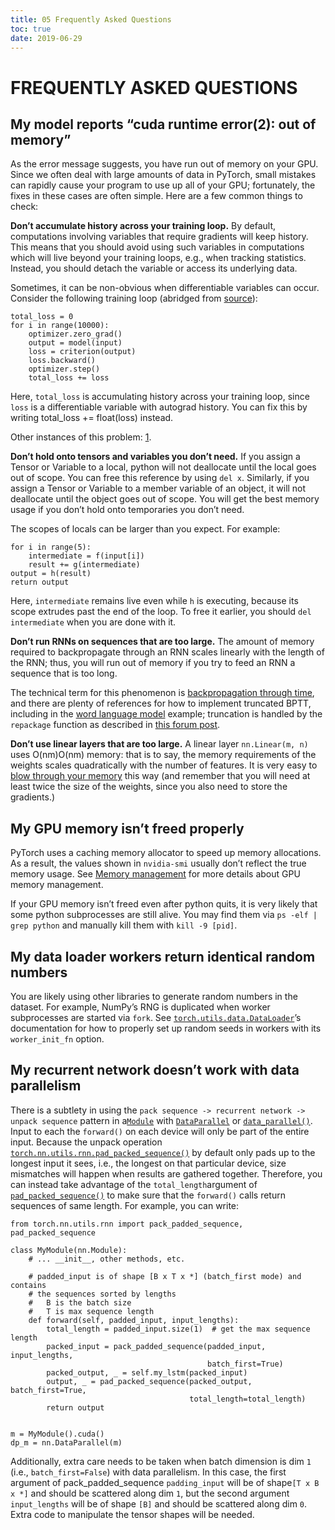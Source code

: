 ```yaml
---
title: 05 Frequently Asked Questions
toc: true
date: 2019-06-29
---
```

# FREQUENTLY ASKED QUESTIONS

## My model reports “cuda runtime error(2): out of memory”

As the error message suggests, you have run out of memory on your GPU. Since we often deal with large amounts of data in PyTorch, small mistakes can rapidly cause your program to use up all of your GPU; fortunately, the fixes in these cases are often simple. Here are a few common things to check:

**Don’t accumulate history across your training loop.** By default, computations involving variables that require gradients will keep history. This means that you should avoid using such variables in computations which will live beyond your training loops, e.g., when tracking statistics. Instead, you should detach the variable or access its underlying data.

Sometimes, it can be non-obvious when differentiable variables can occur. Consider the following training loop (abridged from [source](https://discuss.pytorch.org/t/high-memory-usage-while-training/162)):

```
total_loss = 0
for i in range(10000):
    optimizer.zero_grad()
    output = model(input)
    loss = criterion(output)
    loss.backward()
    optimizer.step()
    total_loss += loss
```

Here, `total_loss` is accumulating history across your training loop, since `loss` is a differentiable variable with autograd history. You can fix this by writing total_loss += float(loss) instead.

Other instances of this problem: [1](https://discuss.pytorch.org/t/resolved-gpu-out-of-memory-error-with-batch-size-1/3719).

**Don’t hold onto tensors and variables you don’t need.** If you assign a Tensor or Variable to a local, python will not deallocate until the local goes out of scope. You can free this reference by using `del x`. Similarly, if you assign a Tensor or Variable to a member variable of an object, it will not deallocate until the object goes out of scope. You will get the best memory usage if you don’t hold onto temporaries you don’t need.

The scopes of locals can be larger than you expect. For example:

```
for i in range(5):
    intermediate = f(input[i])
    result += g(intermediate)
output = h(result)
return output
```

Here, `intermediate` remains live even while `h` is executing, because its scope extrudes past the end of the loop. To free it earlier, you should `del intermediate` when you are done with it.

**Don’t run RNNs on sequences that are too large.** The amount of memory required to backpropagate through an RNN scales linearly with the length of the RNN; thus, you will run out of memory if you try to feed an RNN a sequence that is too long.

The technical term for this phenomenon is [backpropagation through time](https://en.wikipedia.org/wiki/Backpropagation_through_time), and there are plenty of references for how to implement truncated BPTT, including in the [word language model](https://github.com/pytorch/examples/tree/master/word_language_model) example; truncation is handled by the `repackage` function as described in [this forum post](https://discuss.pytorch.org/t/help-clarifying-repackage-hidden-in-word-language-model/226).

**Don’t use linear layers that are too large.** A linear layer `nn.Linear(m, n)` uses O(nm)O(nm) memory: that is to say, the memory requirements of the weights scales quadratically with the number of features. It is very easy to [blow through your memory](https://github.com/pytorch/pytorch/issues/958) this way (and remember that you will need at least twice the size of the weights, since you also need to store the gradients.)

## My GPU memory isn’t freed properly

PyTorch uses a caching memory allocator to speed up memory allocations. As a result, the values shown in `nvidia-smi` usually don’t reflect the true memory usage. See [Memory management](https://pytorch.org/docs/stable/notes/cuda.html#cuda-memory-management) for more details about GPU memory management.

If your GPU memory isn’t freed even after python quits, it is very likely that some python subprocesses are still alive. You may find them via `ps -elf | grep python` and manually kill them with `kill -9 [pid]`.



## My data loader workers return identical random numbers

You are likely using other libraries to generate random numbers in the dataset. For example, NumPy’s RNG is duplicated when worker subprocesses are started via `fork`. See [`torch.utils.data.DataLoader`](https://pytorch.org/docs/stable/data.html#torch.utils.data.DataLoader)’s documentation for how to properly set up random seeds in workers with its `worker_init_fn` option.



## My recurrent network doesn’t work with data parallelism

There is a subtlety in using the `pack sequence -> recurrent network -> unpack sequence` pattern in a[`Module`](https://pytorch.org/docs/stable/nn.html#torch.nn.Module) with [`DataParallel`](https://pytorch.org/docs/stable/nn.html#torch.nn.DataParallel) or [`data_parallel()`](https://pytorch.org/docs/stable/nn.html#torch.nn.parallel.data_parallel). Input to each the `forward()` on each device will only be part of the entire input. Because the unpack operation [`torch.nn.utils.rnn.pad_packed_sequence()`](https://pytorch.org/docs/stable/nn.html#torch.nn.utils.rnn.pad_packed_sequence) by default only pads up to the longest input it sees, i.e., the longest on that particular device, size mismatches will happen when results are gathered together. Therefore, you can instead take advantage of the `total_length`argument of [`pad_packed_sequence()`](https://pytorch.org/docs/stable/nn.html#torch.nn.utils.rnn.pad_packed_sequence) to make sure that the `forward()` calls return sequences of same length. For example, you can write:

```
from torch.nn.utils.rnn import pack_padded_sequence, pad_packed_sequence

class MyModule(nn.Module):
    # ... __init__, other methods, etc.

    # padded_input is of shape [B x T x *] (batch_first mode) and contains
    # the sequences sorted by lengths
    #   B is the batch size
    #   T is max sequence length
    def forward(self, padded_input, input_lengths):
        total_length = padded_input.size(1)  # get the max sequence length
        packed_input = pack_padded_sequence(padded_input, input_lengths,
                                            batch_first=True)
        packed_output, _ = self.my_lstm(packed_input)
        output, _ = pad_packed_sequence(packed_output, batch_first=True,
                                        total_length=total_length)
        return output


m = MyModule().cuda()
dp_m = nn.DataParallel(m)
```

Additionally, extra care needs to be taken when batch dimension is dim `1` (i.e., `batch_first=False`) with data parallelism. In this case, the first argument of pack_padded_sequence `padding_input` will be of shape`[T x B x *]` and should be scattered along dim `1`, but the second argument `input_lengths` will be of shape `[B]` and should be scattered along dim `0`. Extra code to manipulate the tensor shapes will be needed.
